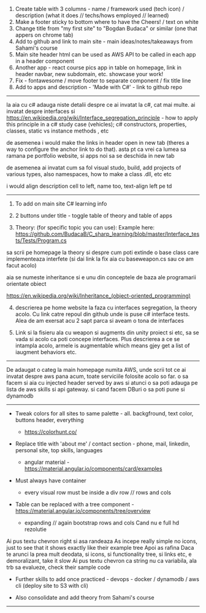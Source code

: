1. Create table with 3 columns - name / framework used (tech icon) / description (what it does // techs/hows employed // learned)
2. Make a footer sticky to bottom where to have the Cheers! / text on white
3. Change title from "my first site" to "Bogdan Budaca" or similar (one that appers on chrome tab)
4. Add to github and link to main site - main ideas/notes/takeaways from Sahami's course
5. Main site header html can be used as AWS API to be called in each app in a header component
6. Another app - react course pics app in table on homepage, link in header navbar, new subdomain, etc. showcase your work!
7. Fix - fontawesome / move footer to separate component / fix title line
8. Add to apps and description - 'Made with C#' - link to github repo

-------------
la aia cu c# adauga niste detalii despre ce ai invatat la c#, cat mai multe. ai invatat despre interfaces si https://en.wikipedia.org/wiki/Interface_segregation_principle - how to apply this principle in a c# study case (vehicles); c# constructors, properties, classes, static vs instance methods , etc

de asemenea i would make the links in header open in new tab (theres a way to configure the anchor link to do that). asta pt ca vrei ca lumea sa ramana pe portfolio website, si apps noi sa se deschida in new tab

de asemenea ai invatat cum sa fol visual studo, build, add projects of various types, also namespaces, how to make a class .dll, etc etc 

i would align description cell to left, name too, text-align left pe td

--------------
1. To add on main site C# learning info

2. 2 buttons under title - toggle table of theory and table of apps

3. Theory:
(for specific topic you can use):
Example here:
https://github.com/BudacaB/C_sharp_learning/blob/master/Interface_tests/Tests/Program.cs

sa scrii pe homepage la theory si despre cum poti extinde o base class care implementeaza interfete (si dai link la fix aia cu baseweapon.cs sau ce am facut acolo)

aia se numeste inheritance si e unu din conceptele de baza ale programarii orientate obiect

https://en.wikipedia.org/wiki/Inheritance_(object-oriented_programming)

4. descrierea pe home website la faza cu interfaces segregation, la theory acolo. Cu link catre repoul din github unde is puse c# interface tests. Alea de am exersat acu 2 sapt parca si aveam o tona de interfaces

5. Link si la fisieru ala cu weapon si augments din unity proiect  si etc,  sa se vada si acolo ca poti concepe interfaces. Plus descrierea a ce se intampla acolo, armele is augmentable which means gjey get a list of iaugment behaviors etc.

-------------

De adaugat o categ la main homepage numita AWS, unde scrii tot ce ai invatat despre aws pana acum, toate serviciile folosite acolo so far. o sa facem si aia cu injected header served by aws si atunci o sa poti adauga pe lista de aws skills si api gateway. si cand facem DBuri o sa poti pune si dynamodb

-------------

- Tweak colors for all sites to same palette -  all. backgfround, text color, buttons header, everything
    - https://colorhunt.co/

- Replace title with 'about me' / contact section - phone, mail, linkedin, personal site, top skills, languages
    - angular material - https://material.angular.io/components/card/examples
    
- Must always have container
    - every visual row must be inside a div row // rows and cols
    
- Table can be replaced with a tree component - https://material.angular.io/components/tree/overview
    - expanding // again bootstrap rows and cols
    Cand nu e full hd rezolutie

Ai pus textu chevron right si asa randeaza
As incepe really simple no icons, just to see that it shows exactly like their example tree
Apoi as rafina
Daca te arunci la prea mult deodata, si icons, si functionality tree, si links etc, e demoralizant, take it slow
Ai pus textu chevron ca string nu ca variabila, ala trb sa evalueze, check their sample code
    
- Further skills to add once practiced - devops - docker / dynamodb / aws cli (deploy site to S3 with cli)

- Also consolidate and add theory from Sahami's course
    
-------------

